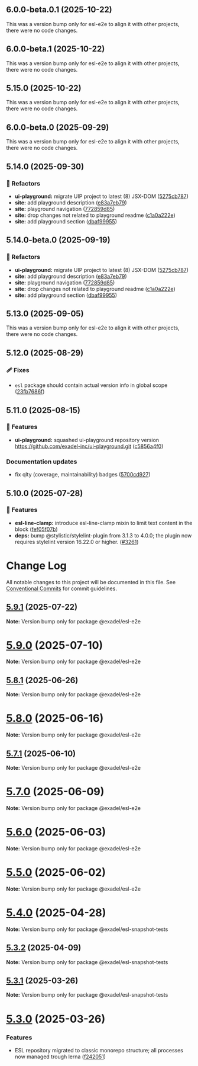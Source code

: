 ## 6.0.0-beta.0.1 (2025-10-22)

This was a version bump only for esl-e2e to align it with other projects, there were no code changes.

## 6.0.0-beta.1 (2025-10-22)

This was a version bump only for esl-e2e to align it with other projects, there were no code changes.

## 5.15.0 (2025-10-22)

This was a version bump only for esl-e2e to align it with other projects, there were no code changes.

## 6.0.0-beta.0 (2025-09-29)

This was a version bump only for esl-e2e to align it with other projects, there were no code changes.


## 5.14.0 (2025-09-30)

### 💅 Refactors

- **ui-playground:** migrate UIP project to latest (8) JSX-DOM ([5275cb787](https://github.com/exadel-inc/esl/commit/5275cb787))
- **site:** add playground description ([e83a7eb79](https://github.com/exadel-inc/esl/commit/e83a7eb79))
- **site:** playground navigation ([772859d85](https://github.com/exadel-inc/esl/commit/772859d85))
- **site:** drop changes not related to playground readme ([c1a0a222e](https://github.com/exadel-inc/esl/commit/c1a0a222e))
- **site:** add playground section ([dbaf99955](https://github.com/exadel-inc/esl/commit/dbaf99955))

## 5.14.0-beta.0 (2025-09-19)

### 💅 Refactors

- **ui-playground:** migrate UIP project to latest (8) JSX-DOM ([5275cb787](https://github.com/exadel-inc/esl/commit/5275cb787))
- **site:** add playground description ([e83a7eb79](https://github.com/exadel-inc/esl/commit/e83a7eb79))
- **site:** playground navigation ([772859d85](https://github.com/exadel-inc/esl/commit/772859d85))
- **site:** drop changes not related to playground readme ([c1a0a222e](https://github.com/exadel-inc/esl/commit/c1a0a222e))
- **site:** add playground section ([dbaf99955](https://github.com/exadel-inc/esl/commit/dbaf99955))

## 5.13.0 (2025-09-05)

This was a version bump only for esl-e2e to align it with other projects, there were no code changes.

## 5.12.0 (2025-08-29)

### 🩹 Fixes

- `esl` package should contain actual version info in global scope ([23fb7686f](https://github.com/exadel-inc/esl/commit/23fb7686f))

## 5.11.0 (2025-08-15)

### 🚀 Features

- **ui-playground:** squashed ui-playground repository version https://github.com/exadel-inc/ui-playground.git ([c5856a4f0](https://github.com/exadel-inc/esl/commit/c5856a4f0))

### Documentation updates

- fix qlty (coverage, maintainability) badges ([5700cd927](https://github.com/exadel-inc/esl/commit/5700cd927))

## 5.10.0 (2025-07-28)

### 🚀 Features

- **esl-line-clamp:** introduce esl-line-clamp mixin to limit text content in the block ([fef05f07b](https://github.com/exadel-inc/esl/commit/fef05f07b))
- **deps:** bump @stylistic/stylelint-plugin from 3.1.3 to 4.0.0; the plugin now requires stylelint version 16.22.0 or higher. ([#3261](https://github.com/exadel-inc/esl/pull/3261))

# Change Log

All notable changes to this project will be documented in this file.
See [Conventional Commits](https://conventionalcommits.org) for commit guidelines.

## [5.9.1](https://github.com/exadel-inc/esl/compare/v5.9.0...v5.9.1) (2025-07-22)

**Note:** Version bump only for package @exadel/esl-e2e





# [5.9.0](https://github.com/exadel-inc/esl/compare/v5.8.1...v5.9.0) (2025-07-10)

**Note:** Version bump only for package @exadel/esl-e2e





## [5.8.1](https://github.com/exadel-inc/esl/compare/v5.8.0...v5.8.1) (2025-06-26)

**Note:** Version bump only for package @exadel/esl-e2e





# [5.8.0](https://github.com/exadel-inc/esl/compare/v5.7.1...v5.8.0) (2025-06-16)

**Note:** Version bump only for package @exadel/esl-e2e





## [5.7.1](https://github.com/exadel-inc/esl/compare/v5.7.0...v5.7.1) (2025-06-10)

**Note:** Version bump only for package @exadel/esl-e2e





# [5.7.0](https://github.com/exadel-inc/esl/compare/v5.6.0...v5.7.0) (2025-06-09)

**Note:** Version bump only for package @exadel/esl-e2e





# [5.6.0](https://github.com/exadel-inc/esl/compare/v5.5.0...v5.6.0) (2025-06-03)

**Note:** Version bump only for package @exadel/esl-e2e





# [5.5.0](https://github.com/exadel-inc/esl/compare/v5.4.0...v5.5.0) (2025-06-02)

**Note:** Version bump only for package @exadel/esl-e2e





# [5.4.0](https://github.com/exadel-inc/esl/compare/v5.3.2...v5.4.0) (2025-04-28)

**Note:** Version bump only for package @exadel/esl-snapshot-tests





## [5.3.2](https://github.com/exadel-inc/esl/compare/v5.3.1...v5.3.2) (2025-04-09)

**Note:** Version bump only for package @exadel/esl-snapshot-tests





## [5.3.1](https://github.com/exadel-inc/esl/compare/v5.3.0...v5.3.1) (2025-03-26)

**Note:** Version bump only for package @exadel/esl-snapshot-tests





# [5.3.0](https://github.com/exadel-inc/esl/compare/v5.2.0...v5.3.0) (2025-03-26)


### Features

* ESL repository migrated to classic monorepo structure; all processes now managed trough lerna ([f242051](https://github.com/exadel-inc/esl/commit/f242051df0dcc5a3562007cadf98c85344ed7eeb))
